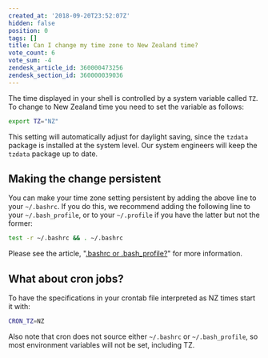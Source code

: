 ```yaml
---
created_at: '2018-09-20T23:52:07Z'
hidden: false
position: 0
tags: []
title: Can I change my time zone to New Zealand time?
vote_count: 6
vote_sum: -4
zendesk_article_id: 360000473256
zendesk_section_id: 360000039036
---
```


The time displayed in your shell is controlled by a system variable
called `TZ`. To change to New Zealand time you need to set the variable
as follows:

```sh
export TZ="NZ"
```

This setting will automatically adjust for daylight saving, since the
`tzdata` package is installed at the system level. Our system engineers
will keep the `tzdata` package up to date.

## Making the change persistent

You can make your time zone setting persistent by adding the above line
to your `~/.bashrc`. If you do this, we recommend adding the following
line to your `~/.bash_profile`, or to your `~/.profile` if you have the
latter but not the former:

```sh
test -r ~/.bashrc && . ~/.bashrc
```

Please see the article, "[.bashrc or
.bash\_profile?](../../General/FAQs/What_are_my-bashrc_and-bash_profile_for.md)"
for more information.

## What about cron jobs?

To have the specifications in your crontab file interpreted as NZ times
start it with:

```sh
CRON_TZ=NZ
```

Also note that cron does not source either `~/.bashrc` or
`~/.bash_profile`, so most environment variables will not be set,
including TZ.
